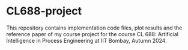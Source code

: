 # CL688-project

This repository contains implementation code files, plot results and the reference paper of my course project for the course CL 688: Artificial Intelligence in Process Engineering at IIT Bombay, Autumn 2024.
